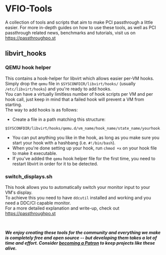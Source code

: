 # VFIO-Tools
A collection of tools and scripts that aim to make PCI passthrough a little easier.
For more in-depth guides on how to use these tools, as well as PCI passthrough related news, benchmarks and tutorials, visit us on https://passthroughpo.st

## libvirt_hooks

### QEMU hook helper
This contains a hook-helper for libvirt which allows easier per-VM hooks.  
Simply drop the `qemu` file in `$SYSCONFDIR/libvirt/hooks/` (usually `/etc/libvirt/hooks`) and you're ready to add hooks.  
You can have a virtually limitless number of hook scripts per VM and per hook call, just keep in mind that a failed hook will prevent a VM from starting.  
The way to add hooks is as follows:  
- Create a file in a path matching this structure:
```
$SYSCONFDIR/libvirt/hooks/qemu.d/vm_name/hook_name/state_name/yourhook.conf
```
- You can put anything you like in the hook, as long as you make sure you start your hook with a hashbang (i.e. `#!/bin/bash`).
- When you're done setting up your hook, run `chmod +x` on your hook file to make it executable.
- If you've added the `qemu` hook helper file for the first time, you need to restart libvirt in order for it to be detected.

### switch_displays.sh
This hook allows you to automatically switch your monitor input to your VM's display.  
To achieve this you need to have `ddcutil` installed and working and you need a DDC/CI capable monitor.  
For a more detailed explanation and write-up, check out https://passthroughpo.st  

&nbsp;  

***We enjoy creating these tools for the community and everything we make is completely free and open source -- but developing them takes a lot of time and effort. Consider [becoming a Patron](https://www.patreon.com/PassthroughPost) to keep projects like these alive.***

